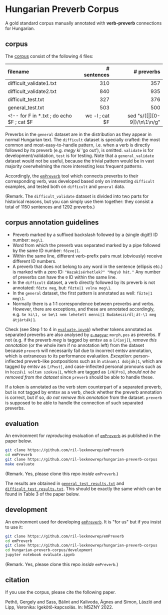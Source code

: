 # Hungarian Preverb Corpus
A gold standard corpus manually annotated with __verb-preverb__ connections for Hungarian.


## corpus

The [corpus](corpus) consist of the following 4 files:

|filename|# sentences|# preverbs|
|:--|--:|--:|
|difficult_validate1.txt|310|357|
|difficult_validate2.txt|840|935|
|difficult_test.txt|327|376|
|general_test.txt|503|500|
<!-- for F in *.txt ; do echo $F ; cat $F | wc -l ; cat $F | sed "s/\([\|][0-9]\)/\n\1\n/g" | grep "^[\\\]" | wc -l ; done -->

Preverbs in the `general` dataset are in the distribution as they appear in normal Hungarian text. The `difficult` dataset is specially crafted: the most common and most-easy-to-handle pattern, i.e. when a verb is directly followed by its preverb (e.g. _megy ki_ 'go out'), is omitted. `validate` is for development/validation, `test` is for testing. Note that a `general_validate` dataset would not be useful, because the trivial pattern would be in vast majority overwhelming the more interesting less frequent patterns. 

Accordingly, the [`emPreverb`](https://github.com/ril-lexknowrep/emPreverb) tool which connects preverbs to their corresponding verb, was developed based only on interesting `difficult` examples, and tested both on `difficult` and `general` data. 

(Remark. The `difficult_validate` dataset is divided into two parts for historical reasons, but you can simply use them together: they consist a total of 1150 sentences and 1292 preverbs.)


## corpus annotation guidelines

- Preverb marked by a suffixed backslash followed by a (single digit!) ID number: `meg\1`.
- Word from which the preverb was separated marked by a pipe followed by the same ID number: `főzve|1`.
- Within the same line, different verb-prefix pairs must (obviously) receive different ID numbers.
- A preverb that does not belong to any word in the sentence (ellipsis etc.) is marked with a zero ID: `"Hazakísérhetlek?" "Meg\0 hát."` Any number of preverbs can have the `0` ID within the same line.
- In the `difficult` dataset, a verb directly followed by its preverb is <!-- only annotated if the preverb is not separated from the preceding verb: --> not annotated: `főzte meg`, but: `főzte|1 volna meg\1`.
- In the `general` dataset, the first pattern is annotated as well: `főzte|1 meg\1`.
- Normally there is a 1:1 correspondence between preverbs and verbs. However, there are exceptions, and these are annotated accordingly, e.g. `Se ki\1, se be\1 nem lehetett menni|1 Budakesziről`; `át-\1 meg átjárták|1`.

Check (see Step 1 to 4 in [`evaluate.ipynb`](development/evaluate.ipynb)) whether tokens annotated as separated preverbs are also analysed by [`e-magyar`](https://github.com/nytud/emtsv) `morph,pos` as preverbs. If not (e.g. if the preverb _meg_ is tagged by emtsv as a `[/Conj]`), _remove this annotation_ (or the whole item if no annotation left) from the dataset because `preverb` will necessarily fail due to incorrect emtsv annotation, which is extraneous to its performance evaluation. _Exception:_ person-inflected preverb-like postpositions such as in `utánam\1 dobják|1`, which are tagged by emtsv as `[/Post]`, and case-inflected personal pronouns such as in `hozzá\1 voltam szokva|1`, which are tagged as `[/N|Pro]`, _should not be removed from the dataset_ since `preverb` should be able to handle these.

If a token is annotated as the verb stem counterpart of a separated preverb, but is not tagged by emtsv as a verb, check whether the preverb annotation is correct, but if so, _do not remove this annotation_ from the dataset. `preverb` is supposed to be able to handle the connection of such separated preverbs.


## evaluation

An environment for _reproducing_ evaluation of [`emPreverb`](https://github.com/ril-lexknowrep/emPreverb) as published in the paper below.

```bash
git clone https://github.com/ril-lexknowrep/emPreverb
cd emPreverb
git clone https://github.com/ril-lexknowrep/hungarian-preverb-corpus
make evaluate
```
(Remark. Yes, please clone this repo _inside_ `emPreverb`.)

The results are obtained in [`general_test_results.txt`](evaluation/general_test_results.txt) and [`difficult_test_results.txt`](evaluation/difficult_test_results.txt).
This should be exactly the same which can be found in Table 3 of the paper below.


## development

An environment used for developing [`emPreverb`](https://github.com/ril-lexknowrep/emPreverb).
It is "for us" but if you insist to use it:
```bash
git clone https://github.com/ril-lexknowrep/emPreverb
cd emPreverb
git clone https://github.com/ril-lexknowrep/hungarian-preverb-corpus
cd hungarian-preverb-corpus/development
jupyter notebook evaluate.ipynb
```
(Remark. Yes, please clone this repo _inside_ `emPreverb`.)


## citation

If you use the corpus, please cite the following paper.

Pethő, Gergely and Sass, Bálint and Kalivoda, Ágnes and Simon, László and Lipp, Veronika: Igekötő-kapcsolás. In: MSZNY 2022.

